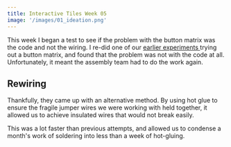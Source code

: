 ```yaml
---
title: Interactive Tiles Week 05
image: '/images/01_ideation.png'
---
```


This week I began a test to see if the problem with the button matrix was the code and not the wiring. I re-did one of our [earlier experiments ](/blog/interactivetiles-02) trying out a button matrix, and found that the problem was not with the code at all. Unfortunately, it meant the assembly team had to do the work again.

## Rewiring

Thankfully, they came up with an alternative method. By using hot glue to ensure the fragile jumper wires we were working with held together, it allowed us to achieve insulated wires that would not break easily. 

This was a lot faster than previous attempts, and allowed us to condense a month's work of soldering into less than a week of hot-gluing.